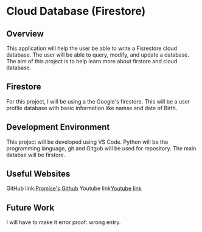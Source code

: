 # Cloud Database (Firestore)

## **Overview**

This application will help the user be able to write a Fisrestore cloud database. The user will be able to query, modify, and update a database. The aim of this project is to help learn more about firstore and cloud database.

## **Firestore**

For this project, I will be using a the Google's firestore. This will be a user profile database with basic information like namse and date of Birth. 

## **Development Environment**

This project will be developed using VS Code. Python will be the programming language, git and Gitgub will be used for repository. The main databse will be firstore.

## **Useful Websites**
GitHub link:[Promise's Github](https://github.com/PromiseGithub/CloudDB.git)
Youtube link[Youtube link](https://youtu.be/5BYTHg-o3ic)

## **Future Work**
I will have to make it error proof:
wrong entry.
